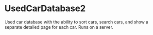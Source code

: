 # UsedCarDatabase2
Used car database with the ability to sort cars, search cars, and show a separate detailed page for each car. Runs on a server.
